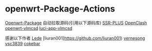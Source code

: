 # openwrt-Package-Actions
[Openwrt-Package](https://github.com/xiexiaosheng/openwrt-Package)
自动拉取源码(引用以下源码库)
[SSR-PLUS](https://github.com/fw876/helloworld)
[OpenClash](https://github.com/vernesong/OpenClash)
[openwrt-vlmcsd](https://github.com/ysc3839/openwrt-vlmcsd)
[luci-app-vlmcsd](https://github.com/cokebar/luci-app-vlmcsd)

感谢以下作者
[Lede](https://github.com/coolsnowwolf/lede)
[liuran001]https://github.com/liuran001)
[vernesong](https://github.com/vernesong)
[ysc3839](https://github.com/ysc3839)
[cokebar](https://github.com/cokebar)